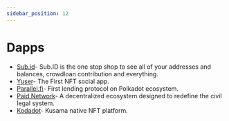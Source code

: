 ```yaml
---
sidebar_position: 12
---
```


# Dapps

-   [Sub.id](https://sub.id/#/)- Sub.ID is the one stop shop to see all of your addresses and balances, crowdloan contribution and everything.
-   [Yuser](https://yuser.co/)- The First NFT social app.
-   [Parallel.fi](https://parallel.fi/)- First lending protocol on Polkadot ecosystem.
-   [Paid Network](https://paidnetwork.com/)- A decentralized ecosystem designed to redefine the civil legal system.
-   [Kodadot](https://nft.kodadot.xyz/)- Kusama native NFT platform.
